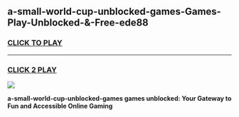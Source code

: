 
## a-small-world-cup-unblocked-games-Games-Play-Unblocked-&-Free-ede88
<h3>
<a href="https://premium76.site?title=a-small-world-cup-unblocked-games&ref=24A">CLICK TO PLAY</a></h3>
<hr>

<h3>
<a href="https://premium76.site?title=a-small-world-cup-unblocked-games&ref=24A">CLICK 2 PLAY</a>
  
</h3>

<a href="https://premium76.site?title=a-small-world-cup-unblocked-games&ref=24A"><img src="https://clearcache.store/games.png"></a>


**a-small-world-cup-unblocked-games games unblocked: Your Gateway to Fun and Accessible Online Gaming**
